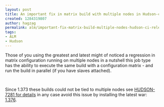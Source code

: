 ```yaml
---
layout: post
title: An important fix in matrix build with multiple nodes in Hudson-ci release 1.376
created: 1284319807
author: hagzag
permalink: alm/important-fix-matrix-build-multiple-nodes-hudson-ci-release-1376
tags:
- ALM
- Hudson
---
```

<p>Those of you using the greatest and latest might of noticed a  regression in matrix configuration running on multiple nodes in a  nutshell this job type has the ability to execute the same build with a  configuration matrix - and run the build in parallel (if you have slaves  attached).</p>
<p>&nbsp;</p>
<p>Since 1.373 these builds could not be tied to multiple nodes see <a href="http://issues.hudson-ci.org/browse/HUDSON-7281">HUDSON-7281 for details</a> in any case avoid this issue by installing the latest war: <a href="http://ftp.osuosl.org/pub/hudson/war/1.376/hudson.war">1.376</a>.</p>
